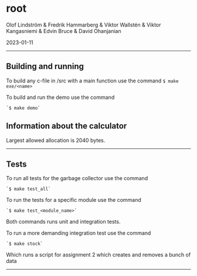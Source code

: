 # root

Olof Lindström & Fredrik Hammarberg & Viktor Wallstén & Viktor Kangasniemi & Edvin Bruce & David Ohanjanian

2023-01-11

---

## Building and running

To build any c-file in /src with a main function use the command
  `$ make exe/<name>`

To build and run the demo use the command

	`$ make demo`

## Information about the calculator
Largest allowed allocation is 2040 bytes.

---

##  Tests

To run all tests for the garbage collector use the command

	`$ make test_all`
  
To run the tests for a specific module use the command

	`$ make test_<module_name>`

Both commands runs unit and integration tests.

To run a more demanding integration test use the command

	`$ make stock`
	
Which runs a script for assignment 2 which creates and removes a bunch of data

---
